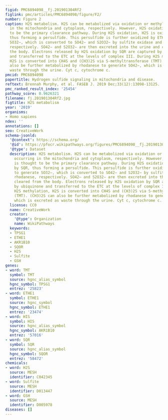```yaml
---
figid: PMC6894098__fj.201901304Rf2
figlink: pmc/articles/PMC6894098/figure/F2/
number: Figure 2
caption: H2S metabolism. H2S can be metabolized via oxidation or methylation, occurring
  in the mitochondria and cytoplasm, respectively. However, H2S oxidation is thought
  to be the primary clearance pathway. During H2S oxidation, H2S is oxidized by SQR,
  thus forming a persulfide. This persulfide is further oxidized by ETHE1 to generate
  SO32−, which is converted to SO42− and S2O32− by sulfite oxidase and rhodanese,
  respectively. SO42− and S2O32− are then excreted into the urine and cleared from
  the body. Electrons released by H2S oxidation by SQR are captured by ubiquinone
  and transferred to the ETC at the levels of complex III. During H2S methylation,
  H2S is converted into CH4S and (CH3)2S via S-methyltransferase (TMT). (CH3)2S can
  also be further metabolized by rhodanese to generate SO42−, which is excreted as
  waste through the urine. Cyt c, cytochrome c.
pmcid: PMC6894098
papertitle: Hydrogen sulfide signaling in mitochondria and disease.
reftext: Brennah Murphy, et al. FASEB J. 2019 Dec;33(12):13098-13125.
pmc_ranked_result_index: '25454'
pathway_score: 0.9626321
filename: fj.201901304Rf2.jpg
figtitle: H2S metabolism
year: '2019'
organisms:
- Homo sapiens
ndex: ''
annotations: []
seo: CreativeWork
schema-jsonld:
  '@context': https://schema.org/
  '@id': https://pfocr.wikipathways.org/figures/PMC6894098__fj.201901304Rf2.html
  '@type': Dataset
  description: H2S metabolism. H2S can be metabolized via oxidation or methylation,
    occurring in the mitochondria and cytoplasm, respectively. However, H2S oxidation
    is thought to be the primary clearance pathway. During H2S oxidation, H2S is oxidized
    by SQR, thus forming a persulfide. This persulfide is further oxidized by ETHE1
    to generate SO32−, which is converted to SO42− and S2O32− by sulfite oxidase and
    rhodanese, respectively. SO42− and S2O32− are then excreted into the urine and
    cleared from the body. Electrons released by H2S oxidation by SQR are captured
    by ubiquinone and transferred to the ETC at the levels of complex III. During
    H2S methylation, H2S is converted into CH4S and (CH3)2S via S-methyltransferase
    (TMT). (CH3)2S can also be further metabolized by rhodanese to generate SO42−,
    which is excreted as waste through the urine. Cyt c, cytochrome c.
  license: CC0
  name: CreativeWork
  creator:
    '@type': Organization
    name: WikiPathways
  keywords:
  - TPSG1
  - ETHE1
  - AKR1B10
  - SQOR
  - H2S
  - Sulfite
  - GSH
genes:
- word: TMT
  symbol: TMT
  source: hgnc_alias_symbol
  hgnc_symbol: TPSG1
  entrez: '25823'
- word: ETHE1
  symbol: ETHE1
  source: hgnc_symbol
  hgnc_symbol: ETHE1
  entrez: '23474'
- word: HIS
  symbol: HIS
  source: hgnc_alias_symbol
  hgnc_symbol: AKR1B10
  entrez: '57016'
- word: SQR
  symbol: SQR
  source: hgnc_alias_symbol
  hgnc_symbol: SQOR
  entrez: '58472'
chemicals:
- word: H2S
  source: MESH
  identifier: C042345
- word: Sulfite
  source: MESH
  identifier: D013447
- word: GSH
  source: MESH
  identifier: D005978
diseases: []
---
```

